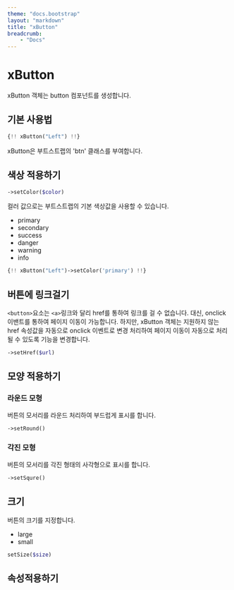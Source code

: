 ```yaml
---
theme: "docs.bootstrap"
layout: "markdown"
title: "xButton"
breadcrumb:
    - "Docs"
---
```


# xButton
xButton 객체는 button 컴포넌트를 생성합니다.


## 기본 사용법

```php
{!! xButton("Left") !!}
```
xButton은 부트스트랩의 'btn' 클래스를 부여합니다.


## 색상 적용하기

```php
->setColor($color)
```
컬러 값으로는 부트스트랩의 기본 색상값을 사용할 수 있습니다.
* primary
* secondary
* success
* danger 
* warning
* info

```php
{!! xButton("Left")->setColor('primary') !!}
```

## 버튼에 링크걸기
`<button>`요소는 `<a>`링크와 달리 href를 통하여 링크를 걸 수 없습니다. 대신, onclick 이밴트를 통하여 페이지 이동이 가능합니다. 
하지만, xButton 객체는 지원하지 않는 href 속성값을 자동으로 onclick 이벤트로 변경 처리하여 페이지 이동이 자동으로 처리 될 수 있도록 기능을 변경합니다.

```php
->setHref($url)
```

## 모양 적용하기

### 라운드 모형
버튼의 모서리를 라운드 처리하여 부드럽게 표시를 합니다.
```php
->setRound()
```

### 각진 모형
버튼의 모서리를 각진 형태의 사각형으로 표시를 합니다.
```php
->setSqure()
```

## 크기
버튼의 크기를 지정합니다.

* large
* small

```php
setSize($size)
```


## 속성적용하기

